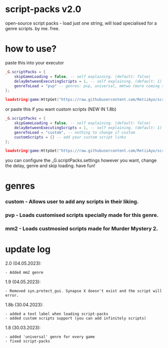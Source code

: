 # script-packs v2.0

open-source script packs - load just one string, will load specialised for a genre scripts. by me. free.

# how to use?
paste this into your executor

```lua
_G.scriptPacks = {
	skipGameLoading = false, -- self explaining. (default: false)
	delayBetweenExecutingScripts = 1, -- self explaining. (default: 1)
	genreToLoad = "pvp" -- genres: pvp, universal, mmtwo (more coming soon)
};

loadstring(game:HttpGet("https://raw.githubusercontent.com/RetiiAyo/script-packs/main/loader.lua"))()
```

or paste this if you want custom scripts (NEW IN 1.8b)
```lua
_G.scriptPacks = {
    skipGameLoading = false, -- self explaining. (default: false)
    delayBetweenExecutingScripts = 1, -- self explaining. (default: 1)
    genreToLoad = "custom", -- nothing to change if custom
    customScripts = {} -- add your custom script links
};

loadstring(game:HttpGet("https://raw.githubusercontent.com/RetiiAyo/script-packs/main/loader.lua"))()
```

you can configure the _G.scriptPacks.settings however you want, change the delay, genre and skip loading. have fun!

# genres

### custom - Allows user to add any scripts in their liking.
### pvp - Loads customised scripts specially made for this genre.
### mm2 - Loads custmosied scripts made for Murder Mystery 2.

# update log

2.0 (04.05.2023):
```
- Added mm2 genre
```

1.9 (04.05.2023):
```
- Removed syn.protect_gui. Synapse X doesn't exist and the script will error.
```

1.8b (30.04.2023):
```
- added a text label when loading script-packs
- added custom scripts support (you can add infinitely scripts)
```

1.8 (30.03.2023):
```
- added 'universal' genre for every game
- fixed script-packs
```
